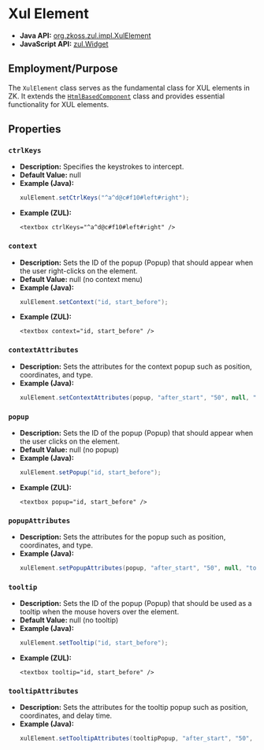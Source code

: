 # Xul Element

- **Java API:** [org.zkoss.zul.impl.XulElement](https://www.zkoss.org/javadoc/latest/zk/org/zkoss/zul/impl/XulElement.html)
- **JavaScript API:** [zul.Widget](https://www.zkoss.org/javadoc/latest/jsdoc/classes/zul.Widget.html)

## Employment/Purpose
The `XulElement` class serves as the fundamental class for XUL elements in ZK. It extends the [`HtmlBasedComponent`](HtmlBasedComponent.md) class and provides essential functionality for XUL elements.

## Properties

### `ctrlKeys`
- **Description:** Specifies the keystrokes to intercept.
- **Default Value:** null
- **Example (Java):** 
  ```java
  xulElement.setCtrlKeys("^a^d@c#f10#left#right");
  ```
- **Example (ZUL):**
  ```zul
  <textbox ctrlKeys="^a^d@c#f10#left#right" />
  ```

### `context`
- **Description:** Sets the ID of the popup (Popup) that should appear when the user right-clicks on the element.
- **Default Value:** null (no context menu)
- **Example (Java):** 
  ```java
  xulElement.setContext("id, start_before");
  ```
- **Example (ZUL):**
  ```zul
  <textbox context="id, start_before" />
  ```

### `contextAttributes`
- **Description:** Sets the attributes for the context popup such as position, coordinates, and type.
- **Example (Java):**
  ```java
  xulElement.setContextAttributes(popup, "after_start", "50", null, "toggle");
  ```

### `popup`
- **Description:** Sets the ID of the popup (Popup) that should appear when the user clicks on the element.
- **Default Value:** null (no popup)
- **Example (Java):** 
  ```java
  xulElement.setPopup("id, start_before");
  ```
- **Example (ZUL):**
  ```zul
  <textbox popup="id, start_before" />
  ```

### `popupAttributes`
- **Description:** Sets the attributes for the popup such as position, coordinates, and type.
- **Example (Java):**
  ```java
  xulElement.setPopupAttributes(popup, "after_start", "50", null, "toggle");
  ```

### `tooltip`
- **Description:** Sets the ID of the popup (Popup) that should be used as a tooltip when the mouse hovers over the element.
- **Default Value:** null (no tooltip)
- **Example (Java):**
  ```java
  xulElement.setTooltip("id, start_before");
  ```
- **Example (ZUL):**
  ```zul
  <textbox tooltip="id, start_before" />
  ```

### `tooltipAttributes`
- **Description:** Sets the attributes for the tooltip popup such as position, coordinates, and delay time.
- **Example (Java):**
  ```java
  xulElement.setTooltipAttributes(tooltipPopup, "after_start", "50", null, 500);
  ```